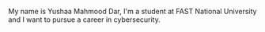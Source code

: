 My name is Yushaa Mahmood Dar, I'm a student at FAST National University and I want to pursue a career in cybersecurity.
